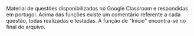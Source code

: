Material de questões disponibilizados no Google Classroom e respondidas em portugol. Acima das funções existe um comentário referente a cada questão, todas realizadas e testadas. A função de "Início" encontra-se no final do arquivo.
